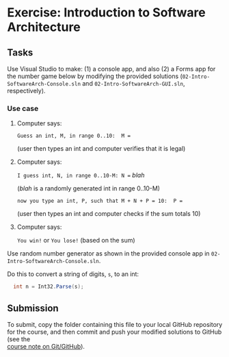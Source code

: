# Exercise: Introduction to Software Architecture

## Tasks

Use Visual Studio to make: (1) a console app, and also (2) a Forms app 
for the number game below by modifying the provided solutions
(`02-Intro-SoftwareArch-Console.sln` and `02-Intro-SoftwareArch-GUI.sln`,
respectively). 

### Use case

1. Computer says:  

   `Guess an int, M, in range 0..10:  M = `
   
   (user then types an int and computer verifies that it is legal)

2. Computer says:

   `I guess int, N, in range 0..10-M: N =` *blah*
   
   (*blah* is a randomly generated int in range 0..10-M)
   
   `now you type an int, P, such that M + N + P = 10:  P = `
   
   (user then types an int and computer checks if the sum totals 10)

3. Computer says:

   `You win!` or `You lose!`   (based on the sum)

Use random number generator as shown in the provided console app in
`02-Intro-SoftwareArch-Console.sln`.

Do this to convert a string of digits, `s`, to an int:

```c#
  int n = Int32.Parse(s);
``` 

## Submission

To submit, copy the folder containing this file to your local GitHub repository
for the course, and then commit and push your modified solutions to GitHub
(see the  
[course note on Git/GitHub](http://softwarearch.santoslab.org/01-tooling/index.html#git-github)).

